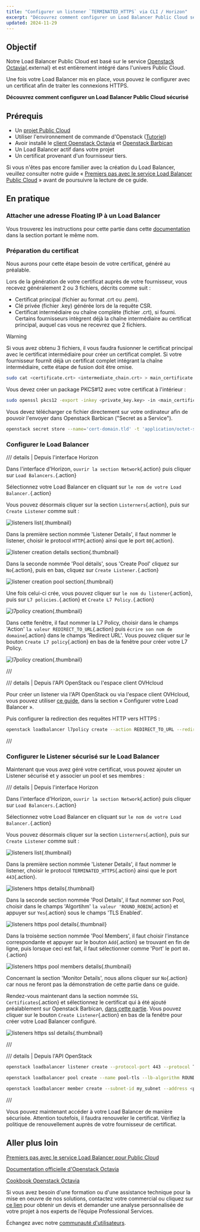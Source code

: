 ```yaml
---
title: "Configurer un listener `TERMINATED_HTTPS` via CLI / Horizon"
excerpt: "Découvrez comment configurer un Load Balancer Public Cloud sécurisé avec un certificat provenant d'un fournisseur tiers."
updated: 2024-11-29
---
```


<style>
details>summary {
    color:rgb(33, 153, 232) !important;
    cursor: pointer;
}
details>summary::before {
    content:'\25B6';
    padding-right:1ch;
}
details[open]>summary::before {
    content:'\25BC';
}
</style>

## Objectif

Notre Load Balancer Public Cloud est basé sur le service [Openstack Octavia](https://wiki.openstack.org/wiki/Octavia){.external} et est entièrement intégré dans l'univers Public Cloud.

Une fois votre Load Balancer mis en place, vous pouvez le configurer avec un certificat afin de traiter les connexions HTTPS.

**Découvrez comment configurer un Load Balancer Public Cloud sécurisé**

## Prérequis

- Un [projet Public Cloud](https://www.ovhcloud.com/fr/public-cloud/)
- Utiliser l'environnement de commande d'Openstack ([Tutoriel](/pages/public_cloud/compute/prepare_the_environment_for_using_the_openstack_api))
- Avoir installé le [client Openstack Octavia](https://docs.openstack.org/python-octaviaclient/latest/install/index.html) et [Openstack Barbican](https://docs.openstack.org/python-barbicanclient/latest/install/index.html)
- Un Load Balancer actif dans votre projet
- Un certificat provenant d'un fournisseur tiers.

Si vous n'êtes pas encore familier avec la création du Load Balancer, veuillez consulter notre guide « [Premiers pas avec le service Load Balancer Public Cloud](/pages/public_cloud/public_cloud_network_services/getting-started-01-create-lb-service) » avant de poursuivre la lecture de ce guide.

## En pratique

### Attacher une adresse Floating IP à un Load Balancer

Vous trouverez les instructions pour cette partie dans cette [documentation](/pages/public_cloud/public_cloud_network_services/tutorials-01-secure-lb-letsencrypt) dans la section portant le même nom.

### Préparation du certificat <a name="preparingcertificate"></a>

Nous aurons pour cette étape besoin de votre certificat, généré au préalable. 

Lors de la génération de votre certificat auprès de votre fournisseur, vous recevez généralement 2 ou 3 fichiers, décrits comme suit :
- Certificat principal (fichier au format .crt ou .pem).
- Clé privée (fichier .key) générée lors de la requête CSR.
- Certificat intermédiaire ou chaîne complète (fichier .crt), si fourni. Certains fournisseurs intègrent déjà la chaîne intermédiaire au certificat principal, auquel cas vous ne recevrez que 2 fichiers.

> [!warning]
>
> Si vous avez obtenu 3 fichiers, il vous faudra fusionner le certificat principal avec le certificat intermédiaire pour créer un certificat complet. Si votre fournisseur fournit déjà un certificat complet intégrant la chaîne intermédiaire, cette étape de fusion doit être omise.
>

```bash
sudo cat <certificate.crt> <intermediate_chain.crt> > main_certificate.pem
```

Vous devez créer un package PKCS#12 avec votre certificat à l'intérieur :

```bash
sudo openssl pkcs12 -export -inkey <private_key.key> -in <main_certificate.pem> -out domain.tld.p12
```

Vous devez télécharger ce fichier directement sur votre ordinateur afin de pouvoir l'envoyer dans Openstack Barbican ("Secret as a Service").

```bash
openstack secret store --name='cert-domain.tld' -t 'application/octet-stream' -e 'base64' --payload="$(base64 < domain.tld.p12)"
```

### Configurer le Load Balancer

/// details | Depuis l'interface Horizon

Dans l'interface d'Horizon, `ouvrir la section Network`{.action} puis cliquer sur `Load Balancers.`{.action}

Sélectionnez votre Load Balancer en cliquant sur `le nom de votre Load Balancer.`{.action}

Vous pouvez désormais cliquer sur la section `Listerners`{.action}, puis sur `Create Listener` comme suit : 

![listeners list](images/loadbalancerlistenerslist.png){.thumbnail}

Dans la première section nommée 'Listener Details', il faut nommer le listener, choisir le protocol `HTTP`{.action} ainsi que le port `80`{.action}.

![listener creation details section](images/listenerhttpcreation1.png){.thumbnail}

Dans la seconde nommée 'Pool détails', sous 'Create Pool' cliquez sur `No`{.action}, puis en bas, cliquez sur `Create Listener.`{.action}

![listener creation pool section](images/listenerhttpcreation2.png){.thumbnail}

Une fois celui-ci crée, vous pouvez cliquer sur `le nom du listener`{.action}, puis sur `L7 policies.`{.action} et `Create L7 Policy.`{.action}

![l7policy creation](images/listenerpolicieslist.png){.thumbnail}

Dans cette fenêtre, il faut nommer la L7 Policy, choisir dans le champs 'Action' `la valeur REDIRECT_TO_URL`{.action} puis `écrire son nom de domaine`{.action} dans le champs 'Redirect URL'. Vous pouvez cliquer sur le bouton `Create L7 policy`{.action} en bas de la fenêtre pour créer votre L7 Policy.

![l7policy creation](images/l7policycreation.png){.thumbnail}

///

/// details | Depuis l'API OpenStack ou l'espace client OVHcloud

Pour créer un listener via l'API OpenStack ou via l'espace client OVHcloud, vous pouvez utiliser [ce guide](/pages/public_cloud/public_cloud_network_services/getting-started-01-create-lb-service), dans la section « Configurer votre Load Balancer ».

Puis configurer la redirection des requêtes HTTP vers HTTPS :

```bash
openstack loadbalancer l7policy create --action REDIRECT_TO_URL --redirect-url https://<your-domain-or-ip> --name redirect-to-https http-listener
```

///

### Configurer le Listener sécurisé sur le Load Balancer

Maintenant que vous avez géré votre certificat, vous pouvez ajouter un Listener sécurisé et y associer un pool et ses membres :

/// details | Depuis l'interface Horizon

Dans l'interface d'Horizon, `ouvrir la section Network`{.action} puis cliquer sur `Load Balancers.`{.action}

Sélectionnez votre Load Balancer en cliquant sur `le nom de votre Load Balancer.`{.action}

Vous pouvez désormais cliquer sur la section `Listerners`{.action}, puis sur `Create Listener` comme suit : 

![listeners list](images/loadbalancerlistenerslist.png){.thumbnail}

Dans la première section nommée 'Listener Details', il faut nommer le listener, choisir le protocol `TERMINATED_HTTPS`{.action} ainsi que le port `443`{.action}.

![listeners https details](images/listenerhttpscreation1.png){.thumbnail}

Dans la seconde section nommée 'Pool Details', il faut nommer son Pool, choisir dans le champs 'Algortihm' `la valeur 'ROUND_ROBIN`{.action} et appuyer sur `Yes`{.action} sous le champs 'TLS Enabled'.

![listeners https pool details](images/listenerhttpscreation2.png){.thumbnail}

Dans la troisème section nommée 'Pool Members', il faut choisir l'instance correspondante et appuyer sur le bouton `Add`{.action} se trouvant en fin de ligne, puis lorsque ceci est fait, il faut sélectionner comme 'Port' le port `80.`{.action}

![listeners https pool members details](images/listenerhttpscreation3.png){.thumbnail}

Concernant la section 'Monitor Details', nous allons cliquer sur `No`{.action} car nous ne feront pas la démonstration de cette partie dans ce guide.

Rendez-vous maintenant dans la section nommée `SSL Certificates`{.action} et sélectionnez le certificat qui à été ajouté préalablement sur Openstack Barbican, [dans cette partie](#preparingcertificate).
Vous pouvez cliquer sur le bouton `Create Listener`{.action} en bas de la fenêtre pour créer votre Load Balancer configuré.

![listeners https ssl details](images/listenerhttpscreation4.png){.thumbnail}

///

/// details | Depuis l'API OpenStack

```bash
openstack loadbalancer listener create --protocol-port 443 --protocol TERMINATED_HTTPS --name https-listener --default-tls-container=$(openstack secret list | awk '/ cert-domain.tld / {print $2}') my_load_balancer

openstack loadbalancer pool create --name pool-tls --lb-algorithm ROUND_ROBIN --listener https-listener --protocol HTTP

openstack loadbalancer member create --subnet-id my_subnet --address <private_ip_instance> --protocol-port 80 pool-tls
```

///

Vous pouvez maintenant accéder à votre Load Balancer de manière sécurisée. Attention toutefois, il faudra renouveler le certificat. Vérifiez la politique de renouvellement auprès de votre fournisseur de certificat.

## Aller plus loin

[Premiers pas avec le service Load Balancer pour Public Cloud](/pages/public_cloud/public_cloud_network_services/getting-started-01-create-lb-service)

[Documentation officielle d'Openstack Octavia](https://docs.openstack.org/octavia/latest/)

[Cookbook Openstack Octavia](https://docs.openstack.org/octavia/latest/user/guides/basic-cookbook.html)

Si vous avez besoin d'une formation ou d'une assistance technique pour la mise en oeuvre de nos solutions, contactez votre commercial ou cliquez sur [ce lien](https://www.ovhcloud.com/fr/professional-services/) pour obtenir un devis et demander une analyse personnalisée de votre projet à nos experts de l’équipe Professional Services. 

Échangez avec notre [communauté d'utilisateurs](/links/community).
